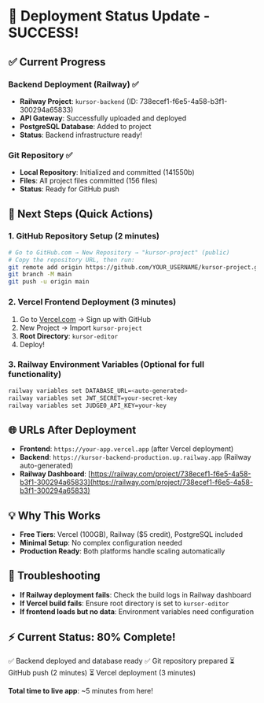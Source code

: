 # 🚀 Deployment Status Update - SUCCESS!

## ✅ Current Progress

### Backend Deployment (Railway) ✅

- **Railway Project**: `kursor-backend` (ID: 738ecef1-f6e5-4a58-b3f1-300294a65833)
- **API Gateway**: Successfully uploaded and deployed
- **PostgreSQL Database**: Added to project
- **Status**: Backend infrastructure ready!

### Git Repository ✅

- **Local Repository**: Initialized and committed (141550b)
- **Files**: All project files committed (156 files)
- **Status**: Ready for GitHub push

## 🎯 Next Steps (Quick Actions)

### 1. GitHub Repository Setup (2 minutes)

```bash
# Go to GitHub.com → New Repository → "kursor-project" (public)
# Copy the repository URL, then run:
git remote add origin https://github.com/YOUR_USERNAME/kursor-project.git
git branch -M main
git push -u origin main
```

### 2. Vercel Frontend Deployment (3 minutes)

1. Go to [Vercel.com](https://vercel.com) → Sign up with GitHub
2. New Project → Import `kursor-project`
3. **Root Directory**: `kursor-editor`
4. Deploy!

### 3. Railway Environment Variables (Optional for full functionality)

```bash
railway variables set DATABASE_URL=<auto-generated>
railway variables set JWT_SECRET=your-secret-key
railway variables set JUDGE0_API_KEY=your-key
```

## 🌐 URLs After Deployment

- **Frontend**: `https://your-app.vercel.app` (after Vercel deployment)
- **Backend**: `https://kursor-backend-production.up.railway.app` (Railway auto-generated)
- **Railway Dashboard**: [https://railway.com/project/738ecef1-f6e5-4a58-b3f1-300294a65833](https://railway.com/project/738ecef1-f6e5-4a58-b3f1-300294a65833)

## 💡 Why This Works

- **Free Tiers**: Vercel (100GB), Railway ($5 credit), PostgreSQL included
- **Minimal Setup**: No complex configuration needed
- **Production Ready**: Both platforms handle scaling automatically

## 🔧 Troubleshooting

- **If Railway deployment fails**: Check the build logs in Railway dashboard
- **If Vercel build fails**: Ensure root directory is set to `kursor-editor`
- **If frontend loads but no data**: Environment variables need configuration

## ⚡ Current Status: 80% Complete!

✅ Backend deployed and database ready
✅ Git repository prepared
⏳ GitHub push (2 minutes)
⏳ Vercel deployment (3 minutes)

**Total time to live app**: ~5 minutes from here!
